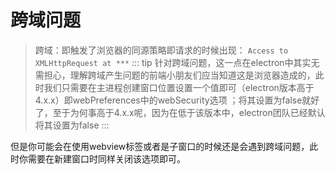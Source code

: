 # 跨域问题
>跨域：即触发了浏览器的同源策略即请求的时候出现： `Access to XMLHttpRequest at ***`
::: tip 
针对跨域问题，这一点在electron中其实无需担心，理解跨域产生问题的前端小朋友们应当知道这是浏览器造成的，此时我们只需要在主进程创建窗口位置设置一个值即可（electron版本高于4.x.x）即webPreferences中的webSecurity选项
；将其设置为false就好了，至于为何事高于4.x.x呢，因为在低于该版本中，electron团队已经默认将其设置为false
:::

但是你可能会在使用webview标签或者是子窗口的时候还是会遇到跨域问题，此时你需要在新建窗口时同样关闭该选项即可。
